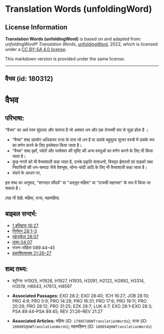 # Translation Words (unfoldingWord)

## License Information

**Translation Words (unfoldingWord)** is based on and adapted from: _unfoldingWord® Translation Words_, [unfoldingWord](https://unfoldingword.org/utw), 2022, which is licensed under a [CC BY-SA 4.0 license](https://creativecommons.org/licenses/by-sa/4.0/legalcode.en).

This markdown version is provided under the same license.



--------------------------------

## वैभव (id: 180312)

वैभव
====

परिभाषा:
--------

"वैभव" का अर्थ परम सुंदरता और चारुता है जो अक्सर धन और एक तेजस्वी रूप से जुड़ा होता है ।

* “वैभव” शब्द उपयोग अधिकतर राजा के पास जो धन है या उसके बहुमूल्य सुन्दर वस्त्रों में उसके रूप का वर्णन करने के लिए इस्तेमाल किया जाता है।
* "वैभव" शब्द वृक्षों, पर्वतों और परमेश्वर की सृष्टि की अन्य वस्तुओं का वर्णन करने के लिए भी किया जाता है।
* कुछ नगरों को भी वैभवशाली कहा जाता है, उनके प्रकृति संसाधनों, विस्तृत ईमारतों एवं सड़कों तथा निवासियों की धन\-सम्पदा जैसे वेशभूषा, सोना\-चांदी आदि के लिए भी वैभवशाली कहा जाता है।
* संदर्भ के आधार पर,

इस शब्द का अनुवाद, "शानदार सौंदर्य" या "अद्भुत महिमा" या "राजसी महानता" के रूप में किया जा सकता है।

(यह भी देखें: महिमा, राजा, महामहिम)

बाइबल सन्दर्भ:
--------------

* [1 इतिहास 16:27](https://ref.ly/1Chr0:0)
* [निर्गमन 28:1–3](https://ref.ly/Exod28:1-Exod28:3)
* [यहेजकेल 28:07](https://ref.ly/Ezek28:7)
* [लूका 04:07](https://ref.ly/Luke4:7)
* भजन\-संहिता 089:44–45
* [प्रकाशितवाक्य 21:26–27](https://ref.ly/Rev21:26-Rev21:27)

शब्द तथ्य:
----------

* स्ट्रोंग्स: H1925, H1926, H1927, H1935, H2091, H2122, H2892, H3314, H3519, H6643, H7613, H8597

* **Associated Passages:** EXO 28:2; EXO 28:40; 1CH 16:27; JOB 28:10; PRO 4:9; PRO 5:9; PRO 14:28; PRO 16:31; PRO 17:6; PRO 19:11; PRO 20:29; PRO 28:12; PRO 31:25; EZK 28:7; LUK 4:7; EXO 28:1–EXO 28:3; PSA 89:44–PSA 89:45; REV 21:26–REV 21:27
* **Associated Articles:** महिमा (ID: `179857@UWTranslationWords`); राजा (ID: `180005@UWTranslationWords`); महामहिमन् (ID: `180054@UWTranslationWords`)

